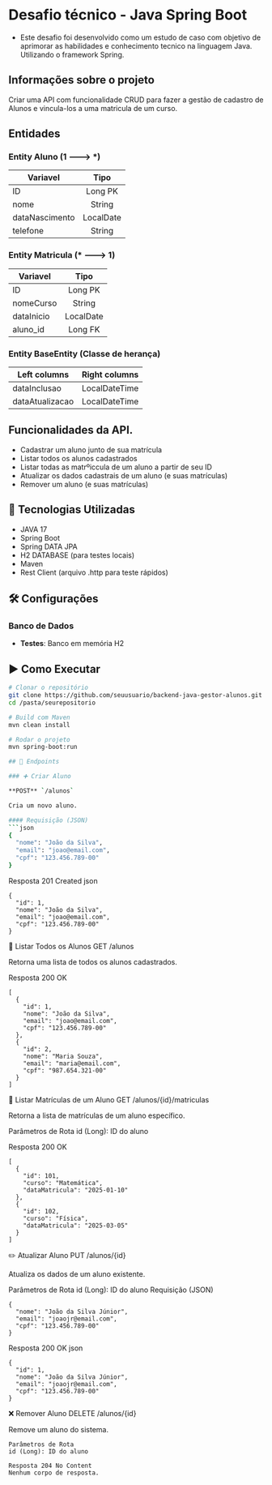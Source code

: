 # Desafio técnico - Java Spring Boot 

- Este desafio foi desenvolvido como um estudo de caso com objetivo de aprimorar as habilidades e conhecimento tecnico na linguagem Java. Utilizando o framework Spring.

## Informações sobre o projeto
Criar uma API com funcionalidade CRUD para fazer a gestão de cadastro de Alunos e vincula-los a uma matricula de um curso. 

## Entidades

### Entity Aluno (1 ---> *)
| Variavel  | Tipo  | 
| ------------- |:-------------:|
| ID      | Long PK    |
| nome      | String     |
| dataNascimento      | LocalDate     |
| telefone      | String     |

### Entity Matricula (* ---> 1)
| Variavel | Tipo | 
| ------------- |:-------------:|
| ID      | Long PK    |
| nomeCurso     | String     |
| dataInicio      | LocalDate     |
| aluno_id      | Long FK     |

### Entity BaseEntity (Classe de herança)
| Left columns  | Right columns | 
| ------------- |:-------------:|
| dataInclusao      | LocalDateTime     |
| dataAtualizacao      | LocalDateTime   |

## Funcionalidades da API. 
- Cadastrar um aluno junto de sua matrícula
- Listar todos os alunos cadastrados
- Listar todas as matrºiccula de um aluno a partir de seu ID
- Atualizar os dados cadastrais de um aluno (e suas matrículas)
- Remover um aluno (e suas matrículas)

## 🚀 Tecnologias Utilizadas
- JAVA 17
- Spring Boot
- Spring DATA JPA
- H2 DATABASE (para testes locais)
- Maven
- Rest Client (arquivo .http para teste rápidos)

## 🛠️ Configurações

### Banco de Dados

- **Testes**: Banco em memória H2

## ▶️ Como Executar

```bash
# Clonar o repositório
git clone https://github.com/seuusuario/backend-java-gestor-alunos.git
cd /pasta/seurepositorio

# Build com Maven
mvn clean install

# Rodar o projeto
mvn spring-boot:run

## 🔗 Endpoints

### ➕ Criar Aluno

**POST** `/alunos`

Cria um novo aluno.

#### Requisição (JSON)
```json
{
  "nome": "João da Silva",
  "email": "joao@email.com",
  "cpf": "123.456.789-00"
}
```

Resposta 201 Created
json
```
{
  "id": 1,
  "nome": "João da Silva",
  "email": "joao@email.com",
  "cpf": "123.456.789-00"
}
```

📄 Listar Todos os Alunos
GET /alunos

Retorna uma lista de todos os alunos cadastrados.

Resposta 200 OK
```
[
  {
    "id": 1,
    "nome": "João da Silva",
    "email": "joao@email.com",
    "cpf": "123.456.789-00"
  },
  {
    "id": 2,
    "nome": "Maria Souza",
    "email": "maria@email.com",
    "cpf": "987.654.321-00"
  }
]
```

📘 Listar Matrículas de um Aluno
GET /alunos/{id}/matriculas

Retorna a lista de matrículas de um aluno específico.

Parâmetros de Rota
id (Long): ID do aluno

Resposta 200 OK
```
[
  {
    "id": 101,
    "curso": "Matemática",
    "dataMatricula": "2025-01-10"
  },
  {
    "id": 102,
    "curso": "Física",
    "dataMatricula": "2025-03-05"
  }
]
```

✏️ Atualizar Aluno
PUT /alunos/{id}

Atualiza os dados de um aluno existente.

Parâmetros de Rota
id (Long): ID do aluno
Requisição (JSON)
```
{
  "nome": "João da Silva Júnior",
  "email": "joaojr@email.com",
  "cpf": "123.456.789-00"
}
```
Resposta 200 OK
json
```
{
  "id": 1,
  "nome": "João da Silva Júnior",
  "email": "joaojr@email.com",
  "cpf": "123.456.789-00"
}
```
❌ Remover Aluno
DELETE /alunos/{id}

Remove um aluno do sistema.
```
Parâmetros de Rota
id (Long): ID do aluno

Resposta 204 No Content
Nenhum corpo de resposta.
```


